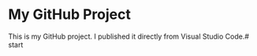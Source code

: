 # My GitHub Project

This is my GitHub project. I published it directly from Visual Studio Code.#   s t a r t  
 